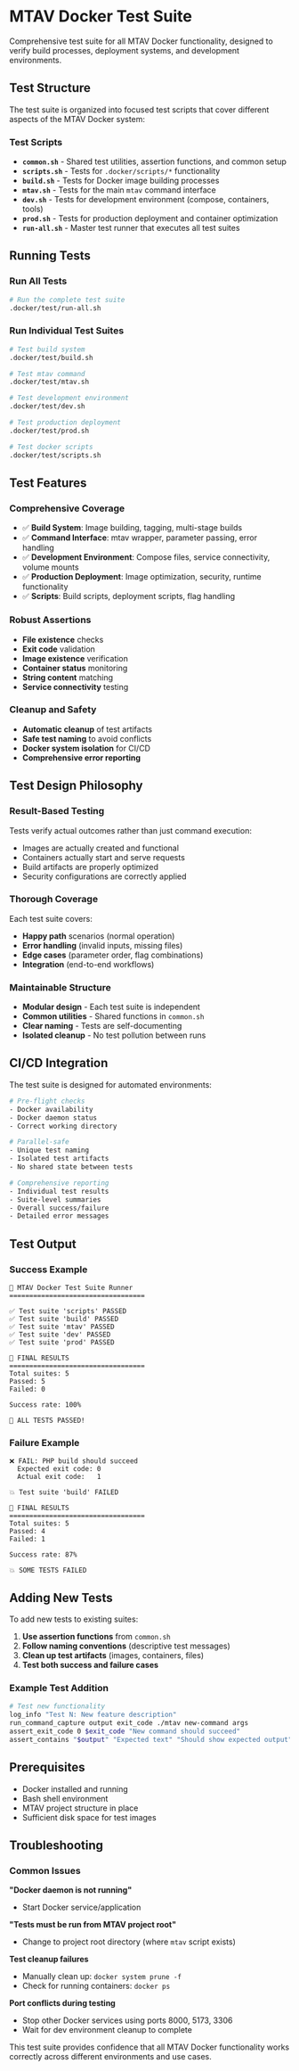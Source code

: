 # MTAV Docker Test Suite

Comprehensive test suite for all MTAV Docker functionality, designed to verify build processes, deployment systems, and development environments.

## Test Structure

The test suite is organized into focused test scripts that cover different aspects of the MTAV Docker system:

### Test Scripts

- **`common.sh`** - Shared test utilities, assertion functions, and common setup
- **`scripts.sh`** - Tests for `.docker/scripts/*` functionality
- **`build.sh`** - Tests for Docker image building processes
- **`mtav.sh`** - Tests for the main `mtav` command interface
- **`dev.sh`** - Tests for development environment (compose, containers, tools)
- **`prod.sh`** - Tests for production deployment and container optimization
- **`run-all.sh`** - Master test runner that executes all test suites

## Running Tests

### Run All Tests

```bash
# Run the complete test suite
.docker/test/run-all.sh
```

### Run Individual Test Suites

```bash
# Test build system
.docker/test/build.sh

# Test mtav command
.docker/test/mtav.sh

# Test development environment
.docker/test/dev.sh

# Test production deployment
.docker/test/prod.sh

# Test docker scripts
.docker/test/scripts.sh
```

## Test Features

### Comprehensive Coverage

- ✅ **Build System**: Image building, tagging, multi-stage builds
- ✅ **Command Interface**: mtav wrapper, parameter passing, error handling
- ✅ **Development Environment**: Compose files, service connectivity, volume mounts
- ✅ **Production Deployment**: Image optimization, security, runtime functionality
- ✅ **Scripts**: Build scripts, deployment scripts, flag handling

### Robust Assertions

- **File existence** checks
- **Exit code** validation
- **Image existence** verification
- **Container status** monitoring
- **String content** matching
- **Service connectivity** testing

### Cleanup and Safety

- **Automatic cleanup** of test artifacts
- **Safe test naming** to avoid conflicts
- **Docker system isolation** for CI/CD
- **Comprehensive error reporting**

## Test Design Philosophy

### Result-Based Testing

Tests verify actual outcomes rather than just command execution:

- Images are actually created and functional
- Containers actually start and serve requests
- Build artifacts are properly optimized
- Security configurations are correctly applied

### Thorough Coverage

Each test suite covers:

- **Happy path** scenarios (normal operation)
- **Error handling** (invalid inputs, missing files)
- **Edge cases** (parameter order, flag combinations)
- **Integration** (end-to-end workflows)

### Maintainable Structure

- **Modular design** - Each test suite is independent
- **Common utilities** - Shared functions in `common.sh`
- **Clear naming** - Tests are self-documenting
- **Isolated cleanup** - No test pollution between runs

## CI/CD Integration

The test suite is designed for automated environments:

```bash
# Pre-flight checks
- Docker availability
- Docker daemon status
- Correct working directory

# Parallel-safe
- Unique test naming
- Isolated test artifacts
- No shared state between tests

# Comprehensive reporting
- Individual test results
- Suite-level summaries
- Overall success/failure
- Detailed error messages
```

## Test Output

### Success Example

```
🧪 MTAV Docker Test Suite Runner
==================================

✅ Test suite 'scripts' PASSED
✅ Test suite 'build' PASSED
✅ Test suite 'mtav' PASSED
✅ Test suite 'dev' PASSED
✅ Test suite 'prod' PASSED

🏁 FINAL RESULTS
==================================
Total suites: 5
Passed: 5
Failed: 0

Success rate: 100%

🎉 ALL TESTS PASSED!
```

### Failure Example

```
❌ FAIL: PHP build should succeed
  Expected exit code: 0
  Actual exit code:   1

💥 Test suite 'build' FAILED

🏁 FINAL RESULTS
==================================
Total suites: 5
Passed: 4
Failed: 1

Success rate: 87%

💥 SOME TESTS FAILED
```

## Adding New Tests

To add new tests to existing suites:

1. **Use assertion functions** from `common.sh`
2. **Follow naming conventions** (descriptive test messages)
3. **Clean up test artifacts** (images, containers, files)
4. **Test both success and failure cases**

### Example Test Addition

```bash
# Test new functionality
log_info "Test N: New feature description"
run_command_capture output exit_code ./mtav new-command args
assert_exit_code 0 $exit_code "New command should succeed"
assert_contains "$output" "Expected text" "Should show expected output"
```

## Prerequisites

- Docker installed and running
- Bash shell environment
- MTAV project structure in place
- Sufficient disk space for test images

## Troubleshooting

### Common Issues

**"Docker daemon is not running"**

- Start Docker service/application

**"Tests must be run from MTAV project root"**

- Change to project root directory (where `mtav` script exists)

**Test cleanup failures**

- Manually clean up: `docker system prune -f`
- Check for running containers: `docker ps`

**Port conflicts during testing**

- Stop other Docker services using ports 8000, 5173, 3306
- Wait for dev environment cleanup to complete

This test suite provides confidence that all MTAV Docker functionality works correctly across different environments and use cases.
